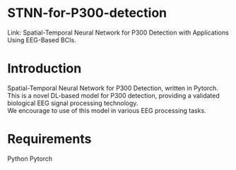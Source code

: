 # STNN-for-P300-detection
Link: Spatial-Temporal Neural Network for P300 Detection with Applications Using EEG-Based BCIs.
# Introduction
Spatial-Temporal Neural Network for P300 Detection, written in Pytorch.  
This is a novel DL-based model for P300 detection, providing a validated biological EEG signal processing technology.  
We encourage to use of this model in various EEG processing tasks.
# Requirements
Python
Pytorch  


